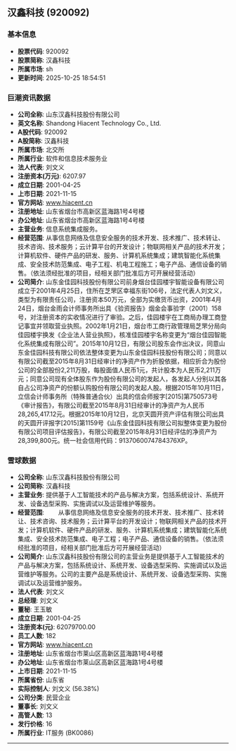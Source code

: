 ## 汉鑫科技 (920092)

### 基本信息

- **股票代码**: 920092
- **股票简称**: 汉鑫科技
- **所属市场**: sh
- **更新时间**: 2025-10-25 18:54:51

### 巨潮资讯数据

- **公司全称**: 山东汉鑫科技股份有限公司
- **英文名称**: Shandong Hiacent Technology Co., Ltd.
- **A股代码**: 920092
- **A股简称**: 汉鑫科技
- **所属市场**: 北交所
- **所属行业**: 软件和信息技术服务业
- **法人代表**: 刘文义
- **注册资本(万元)**: 6207.97
- **成立日期**: 2001-04-25
- **上市日期**: 2021-11-15
- **官方网站**: www.hiacent.cn
- **注册地址**: 山东省烟台市高新区蓝海路1号4号楼
- **办公地址**: 山东省烟台市高新区蓝海路1号4号楼
- **主营业务**: 信息系统集成服务。
- **经营范围**: 从事信息网络及信息安全服务的技术开发、技术推广、技术转让、技术咨询、技术服务；云计算平台的开发设计；物联网相关产品的技术开发；计算机软件、硬件产品的研发、服务、计算机系统集成；建筑智能化系统集成、安全技术防范集成、电子工程、机电工程施工；电子产品、通信设备的销售。（依法须经批准的项目，经相关部门批准后方可开展经营活动）
- **公司简介**: 山东金佳园科技股份有限公司前身烟台佳园楼宇智能设备有限公司成立于2001年4月25日，住所在芝罘区幸福东街106号，法定代表人刘文义，类型为有限责任公司，注册资本50万元，全部为实缴货币出资，2001年4月24日，烟台金雨会计师事务所出具《验资报告》烟金会事验字（2001）158号，对注册资本的实收情况进行了审验。之后，佳园楼宇在工商局办理工商登记事宜并领取营业执照。2002年1月21日，烟台市工商行政管理局芝罘分局向佳园楼宇换发《企业法人营业执照》，核准佳园楼宇名称变更为“烟台佳园智能化系统集成有限公司”。2015年10月12日，有限公司股东会作出决议，同意山东金佳园科技有限公司依法整体变更为山东金佳园科技股份有限公司；同意以有限公司截至2015年8月31日经审计的净资产作为折股依据，相应折合为股份公司的全部股份2,211万股，每股面值人民币1元，共计股本为人民币2,211万元；同意公司现有全体股东作为股份有限公司的发起人，各发起人分别以其各自占公司净资产的份额认购股份有限公司的发起人股。根据2015年10月11日，立信会计师事务所（特殊普通合伙）出具的信会师报字[2015]第750573号《审计报告》，有限公司截至2015年8月31日经审计的净资产为人民币28,265,417.12元。根据2015年10月12日，北京天圆开资产评估有限公司出具的天圆开评报字[2015]第1159号《山东金佳园科技有限公司拟整体变更为股份有限公司项目评估报告》，有限公司截至2015年8月31日经评估的净资产为28,399,800元。统一社会信用代码：9137060074784376XP。

### 雪球数据

- **公司全称**: 山东汉鑫科技股份有限公司
- **公司简称**: 汉鑫科技
- **主营业务**: 提供基于人工智能技术的产品与解决方案，包括系统设计、系统开发、设备选型采购、实施调试以及运营维护等服务。
- **经营范围**: 　　从事信息网络及信息安全服务的技术开发、技术推广、技术转让、技术咨询、技术服务；云计算平台的开发设计；物联网相关产品的技术开发；计算机软件、硬件产品的研发、服务、计算机系统集成；建筑智能化系统集成、安全技术防范集成、电子工程；电子产品、通信设备的销售。（依法须经批准的项目，经相关部门批准后方可开展经营活动）
- **公司简介**: 山东汉鑫科技股份有限公司的主营业务是提供基于人工智能技术的产品与解决方案，包括系统设计、系统开发、设备选型采购、实施调试以及运营维护等服务。公司的主要产品是系统设计、系统开发、设备选型采购、实施调试以及运营维护服务。
- **法人代表**: 刘文义
- **总经理**: 刘文义
- **董秘**: 王玉敏
- **成立日期**: 2001-04-25
- **注册资本(元)**: 62079700.00
- **员工人数**: 182
- **官方网站**: www.hiacent.cn
- **注册地址**: 山东省烟台市莱山区高新区蓝海路1号4号楼
- **办公地址**: 山东省烟台市莱山区高新区蓝海路1号4号楼
- **上市日期**: 2021-11-15
- **所属省份**: 山东省
- **实际控制人**: 刘文义 (56.38%)
- **公司分类**: 民营企业
- **董事长**: 刘文义
- **高管人数**: 13
- **发行价格**: 16
- **所属行业**: IT服务 (BK0086)

---